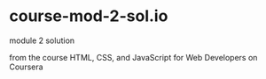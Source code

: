 # course-mod-2-sol.io
module 2 solution

from the course HTML, CSS, and JavaScript for Web Developers on Coursera

